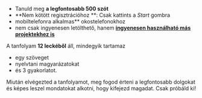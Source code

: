 - Tanuld meg **a legfontosabb 500 szót**
- **Nem kötött regisztrációhoz **: Csak kattints a *Start* gombra
- mobiltelefonra alkalmas** okostelefonokhoz
- nem csak ingyenesen letölthető, hanem **[ingyenesen használható más projektekhez is](https://github.com/Esperanto/kurso-zagreba-metodo)**

A tanfolyam **12 leckéből** áll, mindegyik tartamaz

- egy szöveget
- nyelvtani magyarázatokat
- és 3 gyakorlatot.

Miután elvégezted a tanfolyamot, meg fogod érteni a legfontosabb dolgokat és képes leszel mondatokat alkotni, hogy kifejezd magadat. Csak próbáld ki!
